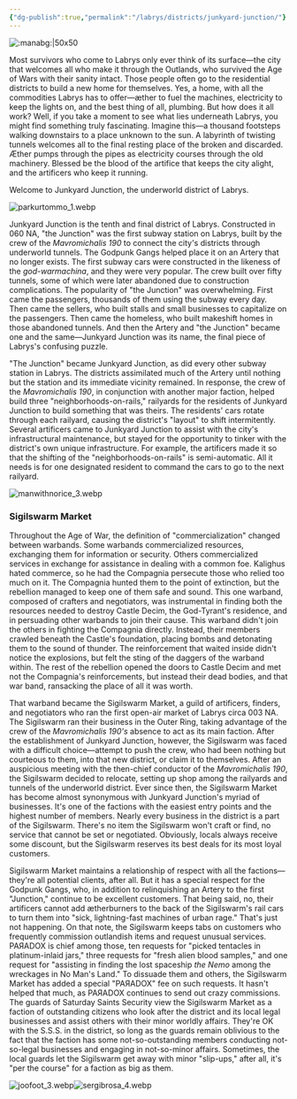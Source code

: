 ```yaml
---
{"dg-publish":true,"permalink":"/labrys/districts/junkyard-junction/"}
---
```



![:manabg:|50x50](https://cdn.discordapp.com/emojis/1044623334387761254.webp?size=44)

Most survivors who come to Labrys only ever think of its surface—the city that welcomes all who make it through the Outlands, who survived the Age of Wars with their sanity intact. Those people often go to the residential districts to build a new home for themselves. Yes, a home, with all the commodities Labrys has to offer—æther to fuel the machines, electricity to keep the lights on, and the best thing of all, plumbing. But how does it all work? Well, if you take a moment to see what lies underneath Labrys, you might find something truly fascinating. Imagine this—a thousand footsteps walking downstairs to a place unknown to the sun. A labyrinth of twisting tunnels welcomes all to the final resting place of the broken and discarded. Æther pumps through the pipes as electricity courses through the old machinery. Blessed be the blood of the artifice that keeps the city alight, and the artificers who keep it running.

Welcome to Junkyard Junction, the underworld district of Labrys.

![parkurtommo_1.webp](/img/user/Content/Images/parkurtommo_1.webp)

Junkyard Junction is the tenth and final district of Labrys. Constructed in 060 NA, "the Junction" was the first subway station on Labrys, built by the crew of the _Mavromichalis 190_ to connect the city's districts through underworld tunnels. The Godpunk Gangs helped place it on an Artery that no longer exists. The first subway cars were constructed in the likeness of the _god-warmachina_, and they were very popular. The crew built over fifty tunnels, some of which were later abandoned due to construction complications. The popularity of "the Junction" was overwhelming. First came the passengers, thousands of them using the subway every day. Then came the sellers, who built stalls and small businesses to capitalize on the passengers. Then came the homeless, who built makeshift homes in those abandoned tunnels. And then the Artery and "the Junction" became one and the same—Junkyard Junction was its name, the final piece of Labrys's confusing puzzle.

"The Junction" became Junkyard Junction, as did every other subway station in Labrys. The districts assimilated much of the Artery until nothing but the station and its immediate vicinity remained. In response, the crew of the _Mavromichalis 190_, in conjunction with another major faction, helped build three "neighborhoods-on-rails," railyards for the residents of Junkyard Junction to build something that was theirs. The residents' cars rotate through each railyard, causing the district's "layout" to shift intermitently. Several artificers came to Junkyard Junction to assist with the city's infrastructural maintenance, but stayed for the opportunity to tinker with the district's own unique infrastructure. For example, the artificers made it so that the shifting of the "neighborhoods-on-rails" is semi-automatic. All it needs is for one designated resident to command the cars to go to the next railyard.

![manwithnorice_3.webp](/img/user/Content/Images/manwithnorice_3.webp)

### Sigilswarm Market

Throughout the Age of War, the definition of "commercialization" changed between warbands. Some warbands commercialized resources, exchanging them for information or security. Others commercialized services in exchange for assistance in dealing with a common foe. Kalighus hated commerce, so he had the Compagnia persecute those who relied too much on it. The Compagnia hunted them to the point of extinction, but the rebellion managed to keep one of them safe and sound. This one warband, composed of crafters and negotiators, was instrumental in finding both the resources needed to destroy Castle Decim, the God-Tyrant's residence, and in persuading other warbands to join their cause. This warband didn't join the others in fighting the Compagnia directly. Instead, their members crawled beneath the Castle's foundation, placing bombs and detonating them to the sound of thunder. The reinforcement that waited inside didn't notice the explosions, but felt the sting of the daggers of the warband within. The rest of the rebellion opened the doors to Castle Decim and met not the Compagnia's reinforcements, but instead their dead bodies, and that war band, ransacking the place of all it was worth.

That warband became the Sigilswarm Market, a guild of artificers, finders, and negotiators who ran the first open-air market of Labrys circa 003 NA. The Sigilswarm ran their business in the Outer Ring, taking advantage of the crew of the _Mavromichalis 190's_ absence to act as its main faction. After the establishment of Junkyard Junction, however, the Sigilswarm was faced with a difficult choice—attempt to push the crew, who had been nothing but courteous to them, into that new district, or claim it to themselves. After an auspicious meeting with the then-chief conductor of the _Mavromichalis 190_, the Sigilswarm decided to relocate, setting up shop among the railyards and tunnels of the underworld district. Ever since then, the Sigilswarm Market has become almost synonymous with Junkyard Junction's myriad of businesses. It's one of the factions with the easiest entry points and the highest number of members. Nearly every business in the district is a part of the Sigilswarm. There's no item the Sigilswarm won't craft or find, no service that cannot be set or negotiated. Obviously, locals always receive some discount, but the Sigilswarm reserves its best deals for its most loyal customers.

Sigilswarm Market maintains a relationship of respect with all the factions—they're all potential clients, after all. But it has a special respect for the Godpunk Gangs, who, in addition to relinquishing an Artery to the first "Junction," continue to be excellent customers. That being said, no, their artificers cannot add ætherburners to the back of the Sigilswarm's rail cars to turn them into "sick, lightning-fast machines of urban rage." That's just not happening. On that note, the Sigilswarm keeps tabs on customers who frequently commission outlandish items and request unusual services. PAЯADOX is chief among those, ten requests for "picked tentacles in platinum-inlaid jars," three requests for "fresh alien blood samples," and one request for "assisting in finding the lost spaceship _the Nemo_ among the wreckages in No Man's Land." To dissuade them and others, the Sigilswarm Market has added a special "PAЯADOX" fee on such requests. It hasn't helped that much, as PAЯADOX continues to send out crazy commissions. The guards of Saturday Saints Security view the Sigilswarm Market as a faction of outstanding citizens who look after the district and its local legal businesses and assist others with their minor worldly affairs. They're OK with the S.S.S. in the district, so long as the guards remain oblivious to the fact that the faction has some not-so-outstanding members conducting not-so-legal businesses and engaging in not-so-minor affairs. Sometimes, the local guards let the Sigilswarm get away with minor "slip-ups," after all, it's "per the course" for a faction as big as them.

![joofoot_3.webp](/img/user/Content/Images/joofoot_3.webp)![sergibrosa_4.webp](/img/user/Content/Images/sergibrosa_4.webp)